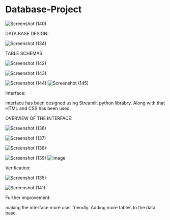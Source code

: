 # Database-Project

![Screenshot (140)](https://github.com/pythonworl/Database-Project/assets/115520031/650713ad-e05e-4541-8329-fa5f243ef815)


DATA BASE DESIGN:

![Screenshot (134)](https://github.com/pythonworl/Database-Project/assets/115520031/a47b2158-dcdc-44c5-9a0b-ee4e401d456d)

TABLE SCHEMAS:


![Screenshot (142)](https://github.com/pythonworl/Database-Project/assets/115520031/fd2eaf15-2848-44e6-a23f-1e93e324e168)

![Screenshot (143)](https://github.com/pythonworl/Database-Project/assets/115520031/6c26dd50-c989-42ac-a2cb-8241df7fbcd5)

![Screenshot (144)](https://github.com/pythonworl/Database-Project/assets/115520031/a66a7692-dcd1-458b-a472-b0ccaa531600)
![Screenshot (145)](https://github.com/pythonworl/Database-Project/assets/115520031/39d5d880-04e8-47ba-911f-d46da5fd6af0)

Interface:

interface has been designed using Streamlit python librabry. 
Along with that HTML and CSS has been used.


OVERVIEW OF THE INTERFACE: 


![Screenshot (136)](https://github.com/pythonworl/Database-Project/assets/115520031/1df379aa-59a0-435c-81ec-83304e5375ff)

![Screenshot (137)](https://github.com/pythonworl/Database-Project/assets/115520031/d5d6f0bf-9f94-462a-b923-9d6e5ac9f3e5)

![Screenshot (138)](https://github.com/pythonworl/Database-Project/assets/115520031/9fe7c533-cbdc-4f9d-9d59-c408e69fda75)

![Screenshot (139)](https://github.com/pythonworl/Database-Project/assets/115520031/5ec67680-962b-4060-807f-7c6ea4213838)
![image](https://github.com/pythonworl/Database-Project/assets/115520031/bf5559a6-5745-4d58-8f13-2c80066c4781)

Verification:


![Screenshot (135)](https://github.com/pythonworl/Database-Project/assets/115520031/e61f8b4c-9db6-4da2-ba1e-26a39fad5a7e)

![Screenshot (141)](https://github.com/pythonworl/Database-Project/assets/115520031/c95c6c29-9329-443b-a6b9-0a8068046e05)

Further improvement:


making the interface more user friendly.
Adding more tables to the data base.
